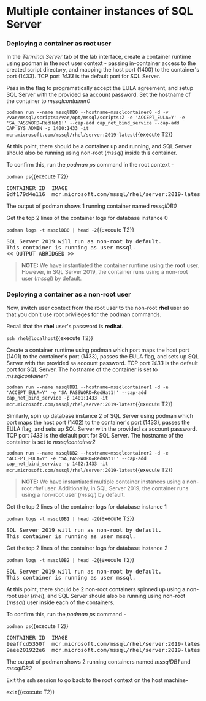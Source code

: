# Multiple container instances of SQL Server


### Deploying a container as root user

In the *Terminal Server* tab of the lab interface, create a container runtime using podman in the root user context - passing in-container 
access to the created script directory, and mapping the host port (1400) to the container's port (1433). TCP port *1433* is the default 
port for SQL Server.

Pass in the flag to programatically accept the EULA agreement, and setup SQL Server with the provided sa account password. 
Set the hostname of the container to *mssqlcontainer0*

`podman run --name mssqlDB0 --hostname=mssqlcontainer0 -d -v /var/mssql/scripts:/var/opt/mssql/scripts:Z -e 'ACCEPT_EULA=Y' -e 'SA_PASSWORD=RedHat1!' --cap-add cap_net_bind_service --cap-add CAP_SYS_ADMIN -p 1400:1433 -it mcr.microsoft.com/mssql/rhel/server:2019-latest`{{execute T2}}

At this point, there should be a container up and running, and SQL Server should also be running using non-root (*mssql*) inside this container.

To confirm this, run the *podman ps* command in the root context - 

`podman ps`{{execute T2}}

<pre class="file">
CONTAINER ID  IMAGE                                            COMMAND               CREATED        STATUS        PORTS                   NAMES
9df179d4e116  mcr.microsoft.com/mssql/rhel/server:2019-latest  /opt/mssql/bin/sq...  4 seconds ago  Up 4 seconds ago  0.0.0.0:1400->1433/tcp  mssqlDB0
</pre>

The output of podman shows 1 running container named *mssqlDB0*

Get the top 2 lines of the container logs for database instance 0

`podman logs -t mssqlDB0 | head -2`{{execute T2}}

<pre class="file">
SQL Server 2019 will run as non-root by default.
This container is running as user mssql.
<< OUTPUT ABRIDGED >>
</pre>

> **NOTE:** We have instantiated the container runtime using the __root__ user. However, in SQL Server 2019, the container runs using a non-root user 
(*mssql*) by default. 


### Deploying a container as a non-root user

Now, switch user context from the root user to the non-root __rhel__ user so that you don't use root privileges for the podman commands.

Recall that the __rhel__ user's password is __redhat__.

`ssh rhel@localhost`{{execute T2}}

Create a container runtime using podman which port maps the host port (1401) to the container's port (1433), passes the EULA flag, and sets up SQL Server with the provided sa account password. TCP port *1433* is the default port for SQL Server. The hostname of the container is set to *mssqlcontainer1*

`podman run --name mssqlDB1 --hostname=mssqlcontainer1 -d -e 'ACCEPT_EULA=Y' -e 'SA_PASSWORD=RedHat1!' --cap-add cap_net_bind_service -p 1401:1433 -it mcr.microsoft.com/mssql/rhel/server:2019-latest`{{execute T2}}

Similarly, spin up database instance 2 of SQL Server using podman which port maps the host port (1402) to the container's port (1433), passes the EULA flag, and sets up SQL Server with the provided sa account password. TCP port *1433* is the default port for SQL Server. The hostname of the container is set to *mssqlcontainer2*

`podman run --name mssqlDB2 --hostname=mssqlcontainer2 -d -e 'ACCEPT_EULA=Y' -e 'SA_PASSWORD=RedHat1!' --cap-add cap_net_bind_service -p 1402:1433 -it mcr.microsoft.com/mssql/rhel/server:2019-latest`{{execute T2}}

> **NOTE:** We have instantiated multiple container instances using a non-root *rhel* user. Additionally, in SQL Server 2019, the container runs using a non-root user (*mssql*) by default. 

Get the top 2 lines of the container logs for database instance 1

`podman logs -t mssqlDB1 | head -2`{{execute T2}}

<pre class="file">
SQL Server 2019 will run as non-root by default.
This container is running as user mssql.
</pre>

Get the top 2 lines of the container logs for database instance 2

`podman logs -t mssqlDB2 | head -2`{{execute T2}}

<pre class="file">
SQL Server 2019 will run as non-root by default.
This container is running as user mssql.
</pre>

At this point, there should be 2 non-root containers spinned up using a non-root user (*rhel*), and SQL Server should also be running using non-root (*mssql*) user inside each of the containers.

To confirm this, run the *podman ps* command - 

`podman ps`{{execute T2}}

<pre class="file">
CONTAINER ID  IMAGE                                            COMMAND               CREATED         STATUS          PORTS                   NAMES
9eaffcd5350f  mcr.microsoft.com/mssql/rhel/server:2019-latest  /opt/mssql/bin/sq...  17 seconds ago  Up 16 seconds ago  0.0.0.0:1402->1433/tcp  mssqlDB2
9aee201922e6  mcr.microsoft.com/mssql/rhel/server:2019-latest  /opt/mssql/bin/sq...  25 seconds ago  Up 24 seconds ago  0.0.0.0:1401->1433/tcp  mssqlDB1
</pre>

The output of podman shows 2 running containers named *mssqlDB1* and *mssqlDB2*

Exit the ssh session to go back to the root context on the host machine-

`exit`{{execute T2}}

